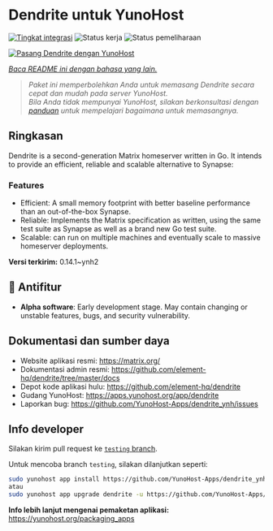<!--
N.B.: README ini dibuat secara otomatis oleh <https://github.com/YunoHost/apps/tree/master/tools/readme_generator>
Ini TIDAK boleh diedit dengan tangan.
-->

# Dendrite untuk YunoHost

[![Tingkat integrasi](https://apps.yunohost.org/badge/integration/dendrite)](https://ci-apps.yunohost.org/ci/apps/dendrite/)
![Status kerja](https://apps.yunohost.org/badge/state/dendrite)
![Status pemeliharaan](https://apps.yunohost.org/badge/maintained/dendrite)

[![Pasang Dendrite dengan YunoHost](https://install-app.yunohost.org/install-with-yunohost.svg)](https://install-app.yunohost.org/?app=dendrite)

*[Baca README ini dengan bahasa yang lain.](./ALL_README.md)*

> *Paket ini memperbolehkan Anda untuk memasang Dendrite secara cepat dan mudah pada server YunoHost.*  
> *Bila Anda tidak mempunyai YunoHost, silakan berkonsultasi dengan [panduan](https://yunohost.org/install) untuk mempelajari bagaimana untuk memasangnya.*

## Ringkasan

Dendrite is a second-generation Matrix homeserver written in Go. It intends to provide an efficient, reliable and scalable alternative to Synapse:

### Features

- Efficient: A small memory footprint with better baseline performance than an out-of-the-box Synapse.
- Reliable: Implements the Matrix specification as written, using the same test suite as Synapse as well as a brand new Go test suite.
- Scalable: can run on multiple machines and eventually scale to massive homeserver deployments.


**Versi terkirim:** 0.14.1~ynh2
## :red_circle: Antifitur

- **Alpha software**: Early development stage. May contain changing or unstable features, bugs, and security vulnerability.

## Dokumentasi dan sumber daya

- Website aplikasi resmi: <https://matrix.org/>
- Dokumentasi admin resmi: <https://github.com/element-hq/dendrite/tree/master/docs>
- Depot kode aplikasi hulu: <https://github.com/element-hq/dendrite>
- Gudang YunoHost: <https://apps.yunohost.org/app/dendrite>
- Laporkan bug: <https://github.com/YunoHost-Apps/dendrite_ynh/issues>

## Info developer

Silakan kirim pull request ke [`testing` branch](https://github.com/YunoHost-Apps/dendrite_ynh/tree/testing).

Untuk mencoba branch `testing`, silakan dilanjutkan seperti:

```bash
sudo yunohost app install https://github.com/YunoHost-Apps/dendrite_ynh/tree/testing --debug
atau
sudo yunohost app upgrade dendrite -u https://github.com/YunoHost-Apps/dendrite_ynh/tree/testing --debug
```

**Info lebih lanjut mengenai pemaketan aplikasi:** <https://yunohost.org/packaging_apps>
